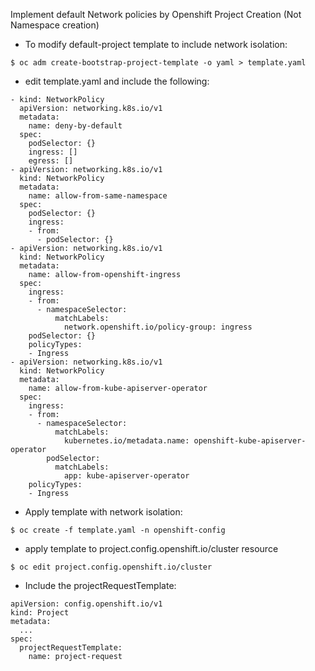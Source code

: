 Implement default Network policies by Openshift Project Creation (Not Namespace creation)

- To modify default-project template to include network isolation:

```$ oc adm create-bootstrap-project-template -o yaml > template.yaml```

- edit template.yaml and include the following:

```
- kind: NetworkPolicy
  apiVersion: networking.k8s.io/v1
  metadata:
    name: deny-by-default
  spec:
    podSelector: {}
    ingress: []
    egress: []
- apiVersion: networking.k8s.io/v1
  kind: NetworkPolicy
  metadata:
    name: allow-from-same-namespace
  spec:
    podSelector: {}
    ingress:
    - from:
      - podSelector: {}
- apiVersion: networking.k8s.io/v1
  kind: NetworkPolicy
  metadata:
    name: allow-from-openshift-ingress
  spec:
    ingress:
    - from:
      - namespaceSelector:
          matchLabels:
            network.openshift.io/policy-group: ingress
    podSelector: {}
    policyTypes:
    - Ingress
- apiVersion: networking.k8s.io/v1
  kind: NetworkPolicy
  metadata:
    name: allow-from-kube-apiserver-operator
  spec:
    ingress:
    - from:
      - namespaceSelector:
          matchLabels:
            kubernetes.io/metadata.name: openshift-kube-apiserver-operator
        podSelector:
          matchLabels:
            app: kube-apiserver-operator
    policyTypes:
    - Ingress
```


- Apply template with network isolation:

```$ oc create -f template.yaml -n openshift-config```

- apply template to project.config.openshift.io/cluster resource

```$ oc edit project.config.openshift.io/cluster```

- Include the projectRequestTemplate:

```
apiVersion: config.openshift.io/v1
kind: Project
metadata:
  ...
spec:
  projectRequestTemplate:
    name: project-request
```
